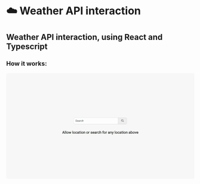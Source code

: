 ☁️ Weather API interaction
=========================

Weather API interaction, using React and Typescript
---------------------------

### How it works: 

<img  style="border-radius: 5px" src="./screenshots/github/weather.gif">

